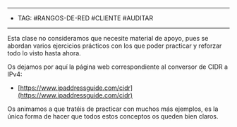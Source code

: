 
---
- TAG: #RANGOS-DE-RED #CLIENTE #AUDITAR
----

Esta clase no consideramos que necesite material de apoyo, pues se abordan varios ejercicios prácticos con los que poder practicar y reforzar todo lo visto hasta ahora.

Os dejamos por aquí la página web correspondiente al conversor de CIDR a IPv4:

- [https://www.ipaddressguide.com/cidr](https://www.ipaddressguide.com/cidr)

Os animamos a que tratéis de practicar con muchos más ejemplos, es la única forma de hacer que todos estos conceptos os queden bien claros.